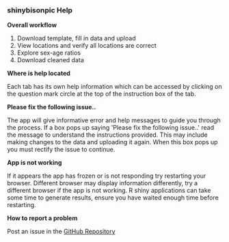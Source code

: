 ### shinybisonpic Help

**Overall workflow**

1. Download template, fill in data and upload 
2. View locations and verify all locations are correct 
3. Explore sex-age ratios
4. Download cleaned data 

**Where is help located**

Each tab has its own help information which can be accessed by clicking on the question mark circle at the top of the instruction box of the tab. 

**Please fix the following issue..**

The app will give informative error and help messages to guide you through the process. 
If a box pops up saying 'Please fix the following issue..' read the message to understand the instructions provided. 
This may include making changes to the data and uploading it again. 
When this box pops up you must rectify the issue to continue.

**App is not working**

If it appears the app has frozen or is not responding try restarting your browser. 
Different browser may display information differently, try a different browser if the app is not working. R shiny applications can take some time to generate results, ensure you have waited enough time before restarting. 

**How to report a problem**

Post an issue in the [GitHub Repository](https://github.com/poissonconsulting/shinybisonpic/issues)
